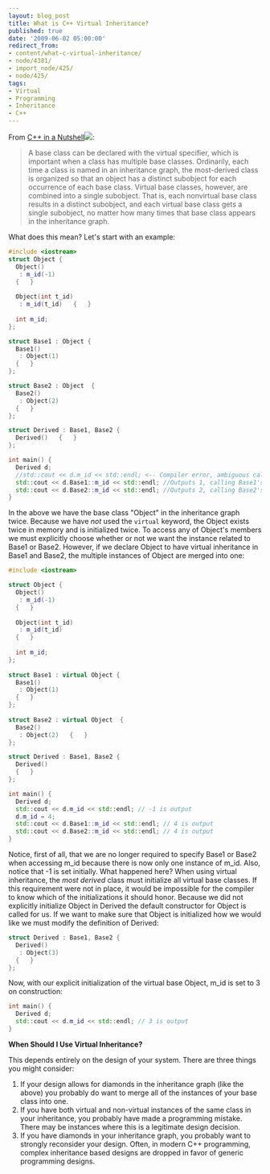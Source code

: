 ```yaml
---
layout: blog_post
title: What is C++ Virtual Inheritance?
published: true
date: '2009-06-02 05:00:00'
redirect_from:
- content/what-c-virtual-inheritance/
- node/4381/
- import_node/425/
- node/425/
tags:
- Virtual
- Programming
- Inheritance
- C++
---
```


From [C++ in a Nutshell](http://www.amazon.com/gp/product/059600298X?ie=UTF8&tag=empcra-20&linkCode=as2&camp=1789&creative=390957&creativeASIN=059600298X)![](http://www.assoc-amazon.com/e/ir?t=empcra-20&l=as2&o=1&a=059600298X):

> A base class can be declared with the virtual specifier, which is important when a class has multiple base classes. Ordinarily, each time a class is named in an inheritance graph, the most-derived class is organized so that an object has a distinct subobject for each occurrence of each base class. Virtual base classes, however, are combined into a single subobject. That is, each nonvirtual base class results in a distinct subobject, and each virtual base class gets a single subobject, no matter how many times that base class appears in the inheritance graph.

What does this mean? Let's start with an example: 

```cpp
#include <iostream>  
struct Object {
  Object()     
   : m_id(-1)   
  {   }    
  
  Object(int t_id)     
   : m_id(t_id)   {   }    
   
  int m_id; 
};  

struct Base1 : Object {   
  Base1()     
   : Object(1)   
  {   } 
};  

struct Base2 : Object  {   
  Base2()     
   : Object(2)   
  {   } 
};  

struct Derived : Base1, Base2 {   
  Derived()   {   } 
};  

int main() {   
  Derived d;   
  //std::cout << d.m_id << std::endl; <-- Compiler error, ambiguous call   
  std::cout << d.Base1::m_id << std::endl; //Outputs 1, calling Base1's copy of Object    
  std::cout << d.Base2::m_id << std::endl; //Outputs 2, calling Base2's copy of Object 
}
```

In the above we have the base class "Object" in the inheritance graph twice. Because we have *not* used the `virtual` keyword, the Object exists twice in memory and is initialized twice. To access any of Object's members we must explicitly choose whether or not we want the instance related to Base1 or Base2. However, if we declare Object to have virtual inheritance in Base1 and Base2, the multiple instances of Object are merged into one: 

```cpp
#include <iostream>  

struct Object {   
  Object()     
   : m_id(-1)   
  {   }    
  
  Object(int t_id)     
   : m_id(t_id)   
  {   }    
  
  int m_id; 
};  
  
struct Base1 : virtual Object {   
  Base1()     
   : Object(1)   
  {   } 
};  
  
struct Base2 : virtual Object  {   
  Base2()     
   : Object(2)   {   } 
};  

struct Derived : Base1, Base2 {   
  Derived()   
  {   } 
};  

int main() {   
  Derived d;   
  std::cout << d.m_id << std::endl; // -1 is output   
  d.m_id = 4;   
  std::cout << d.Base1::m_id << std::endl; // 4 is output   
  std::cout << d.Base2::m_id << std::endl; // 4 is output 
}
```

Notice, first of all, that we are no longer required to specify Base1 or Base2 when accessing m_id because there is now only one instance of m_id. Also, notice that -1 is set initially. What happened here? When using virtual inheritance, the *most derived* class must initialize all virtual base classes. If this requirement were not in place, it would be impossible for the compiler to know which of the initializations it should honor. Because we did not explicitly initialize Object in Derived the default constructor for Object is called for us. If we want to make sure that Object is initialized how we would like we must modify the definition of Derived: 

```cpp
struct Derived : Base1, Base2 {   
  Derived()     
   : Object(3)   
  {   } 
};
```

Now, with our explicit initialization of the virtual base Object, m_id is set to 3 on construction: 

```cpp
int main() {   
  Derived d;   
  std::cout << d.m_id << std::endl; // 3 is output 
}
```

**When Should I Use Virtual Inheritance?** 

This depends entirely on the design of your system. There are three things you might consider:

1.  If your design allows for diamonds in the inheritance graph (like the above) you probably do want to merge all of the instances of your base class into one.
2.  If you have both virtual and non-virtual instances of the same class in your inheritance, you probably have made a programming mistake. There may be instances where this is a legitimate design decision.
3.  If you have diamonds in your inheritance graph, you probably want to strongly reconsider your design. Often, in modern C++ programming, complex inheritance based designs are dropped in favor of generic programming designs.

